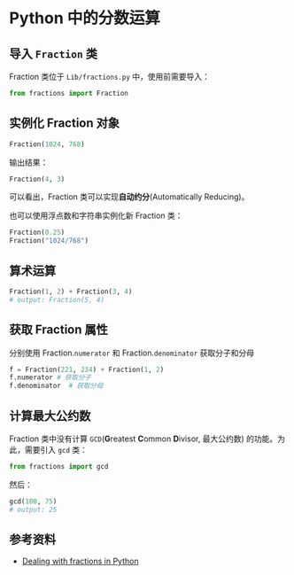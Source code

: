 # Python 中的分数运算

## 导入 `Fraction` 类

Fraction 类位于 `Lib/fractions.py` 中，使用前需要导入：

```python
from fractions import Fraction
```

## 实例化 Fraction 对象

```python
Fraction(1024, 768)
```

输出结果：

```python
Fraction(4, 3)
```

可以看出，Fraction 类可以实现**自动约分**(Automatically Reducing)。

也可以使用浮点数和字符串实例化新 Fraction 类：

```python
Fraction(0.25)
Fraction("1024/768")
```

## 算术运算

```python
Fraction(1, 2) + Fraction(3, 4)
# output: Fraction(5, 4)
```

## 获取 Fraction 属性

分别使用 Fraction.`numerator` 和 Fraction.`denominator` 获取分子和分母

```python
f = Fraction(221, 234) + Fraction(1, 2)
f.numerator # 获取分子
f.denominator  # 获取分母
```

## 计算最大公约数

Fraction 类中没有计算 `GCD`(**G**reatest **C**ommon **D**ivisor, 最大公约数) 的功能。为此，需要引入 `gcd` 类：

```python
from fractions import gcd
```

然后：

```python
gcd(100, 75)
# output: 25
```

## 参考资料
* [Dealing with fractions in Python](https://howchoo.com/g/nddmztjkmwe/dealing-with-fractions-in-python)
